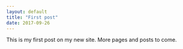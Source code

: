 ```yaml
---
layout: default
title: "First post"
date: 2017-09-26
---
```


This is my first post on my new site. More pages and posts to come.
